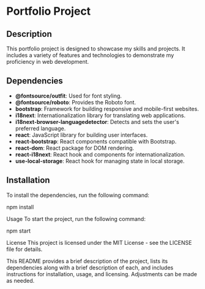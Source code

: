 # Portfolio Project

## Description
This portfolio project is designed to showcase my skills and projects. It includes a variety of features and technologies to demonstrate my proficiency in web development.

## Dependencies
- **@fontsource/outfit**: Used for font styling.
- **@fontsource/roboto**: Provides the Roboto font.
- **bootstrap**: Framework for building responsive and mobile-first websites.
- **i18next**: Internationalization library for translating web applications.
- **i18next-browser-languagedetector**: Detects and sets the user's preferred language.
- **react**: JavaScript library for building user interfaces.
- **react-bootstrap**: React components compatible with Bootstrap.
- **react-dom**: React package for DOM rendering.
- **react-i18next**: React hook and components for internationalization.
- **use-local-storage**: React hook for managing state in local storage.

## Installation
To install the dependencies, run the following command:

npm install

Usage
To start the project, run the following command:

npm start

License
This project is licensed under the MIT License - see the LICENSE file for details.


This README provides a brief description of the project, lists its dependencies along with a brief description of each, and includes instructions for installation, usage, and licensing. Adjustments can be made as needed.
